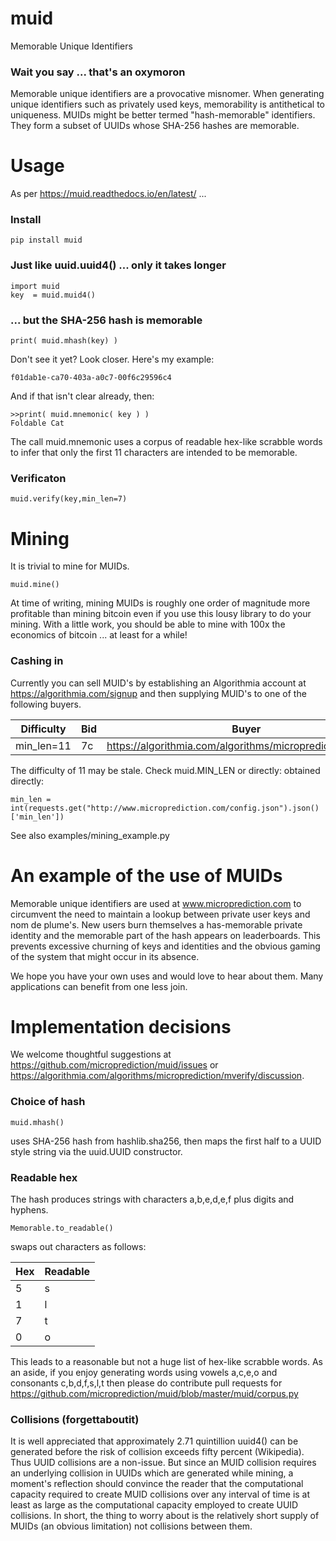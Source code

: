 # muid
Memorable Unique Identifiers 

### Wait you say ... that's an oxymoron

Memorable unique identifiers are a provocative misnomer. When generating 
unique identifiers such as privately used keys, memorability is antithetical
to uniqueness. MUIDs might be better termed "hash-memorable" identifiers. They form a subset of UUIDs whose SHA-256 hashes are memorable. 
 
# Usage 

As per https://muid.readthedocs.io/en/latest/ ...

### Install 

    pip install muid

### Just like uuid.uuid4() ... only it takes longer
 
    import muid
    key  = muid.muid4()  
 
### ... but the SHA-256 hash is memorable 
    
    print( muid.mhash(key) )    
    
Don't see it yet? Look closer. Here's my example:

    f01dab1e-ca70-403a-a0c7-00f6c29596c4

And if that isn't clear already, then:

    >>print( muid.mnemonic( key ) )
    Foldable Cat  
    
The call muid.mnemonic uses a corpus of readable hex-like scrabble words to infer that only the first 11 characters
are intended to be memorable. 

### Verificaton 

    muid.verify(key,min_len=7)

# Mining 

It is trivial to mine for MUIDs. 
    
    muid.mine()
    
At time of writing, mining MUIDs is roughly one order of magnitude more profitable than mining bitcoin even if you use this 
lousy library to do your mining. With a little work, you should be able to mine with 100x the economics of bitcoin ... at least
for a while! 
    
### Cashing in 

Currently you can sell MUID's by establishing an Algorithmia account at https://algorithmia.com/signup and then 
supplying MUID's to one of the following buyers. 

  | Difficulty |  Bid  |  Buyer                                                      |
  |------------|-------|-------------------------------------------------------------|
  | min_len=11 | 7c    | https://algorithmia.com/algorithms/microprediction/mverify  |

The difficulty of 11 may be stale. Check muid.MIN_LEN or directly: 
obtained directly:

    min_len = int(requests.get("http://www.microprediction.com/config.json").json()['min_len'])

See also examples/mining_example.py  

# An example of the use of MUIDs 

Memorable unique identifiers are used at www.microprediction.com to circumvent the need to maintain a lookup
between private user keys and nom de plume's. New users burn themselves a 
has-memorable private identity and the memorable part of the hash appears on leaderboards. This prevents excessive churning of
keys and identities and the obvious gaming of the system that might occur in its absence. 
 
We hope you have your own uses and would love to hear about them. Many applications can benefit
from one less join. 
    
# Implementation decisions 

We welcome thoughtful suggestions at https://github.com/microprediction/muid/issues or https://algorithmia.com/algorithms/microprediction/mverify/discussion. 

### Choice of hash    

    muid.mhash() 
    
uses SHA-256 hash from hashlib.sha256, then maps the first half to a UUID style string via the uuid.UUID constructor.  

### Readable hex
    
The hash produces strings with characters a,b,e,d,e,f plus digits and hyphens. 

    Memorable.to_readable()
 
swaps out characters as follows:

  | Hex  | Readable  |
  |------|-----------|
  | 5    |s          |
  | 1    |l          |
  | 7    |t          |
  | 0    |o          | 
  
This leads to a reasonable but not a huge list of hex-like scrabble words. As an aside, if you enjoy
generating words using vowels a,c,e,o and consonants c,b,d,f,s,l,t then please do contribute pull requests for https://github.com/microprediction/muid/blob/master/muid/corpus.py

   
### Collisions (forgettaboutit) 

It is well appreciated that approximately 2.71 quintillion uuid4() can be generated before the risk of collision exceeds fifty percent (Wikipedia). Thus UUID collisions
are a non-issue. But since an MUID collision requires an underlying collision in UUIDs which are generated while mining, a moment's reflection should convince the reader
that the computational capacity required to create MUID collisions over any interval of time is at least as large as the computational capacity employed 
to create UUID collisions. In short, the thing to worry about is the relatively short supply of MUIDs (an obvious limitation) not collisions between them. 
 
  



